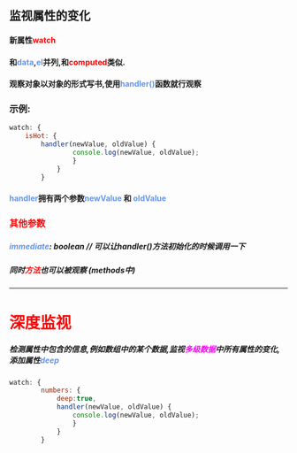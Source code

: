 ## 监视属性的变化

#### 新属性<font color='red'>watch</font> 

#### 和<font color='cornflowerblue'>data</font>,<font color='cornflowerblue'>el</font>并列,和<font color='red'>computed</font>类似.

#### 观察对象以对象的形式写书,使用<font color='cornflowerblue'>handler()</font>函数就行观察 



### 示例:

```javascript
watch: {
	isHot: {
		handler(newValue, oldValue) {
				console.log(newValue, oldValue);
				}
			}
		}
```

#### <font color='cornflowerblue'>handler</font>拥有两个参数<font color='cornflowerblue'>newValue </font>和 <font color='cornflowerblue'>oldValue</font> 







### <font color='red'>其他参数</font>

##### <font color='cornflowerblue'>immediate</font>: boolean  // 可以让handler()方法初始化的时候调用一下



##### 同时<font color='red'>方法</font>也可以被观察 (methods中)







<hr>





# <font color='red'>深度监视</font>

##### 检测属性中包含的信息,例如数组中的某个数据,监视<font color='fuchsia'>多级数据</font>中所有属性的变化,添加属性<font color='cornflowerblue'>deep</font> 

```javascript
watch: {
		numbers: {
			deep:true,
			handler(newValue, oldValue) {
				console.log(newValue, oldValue);
				}
			}
		}
```

